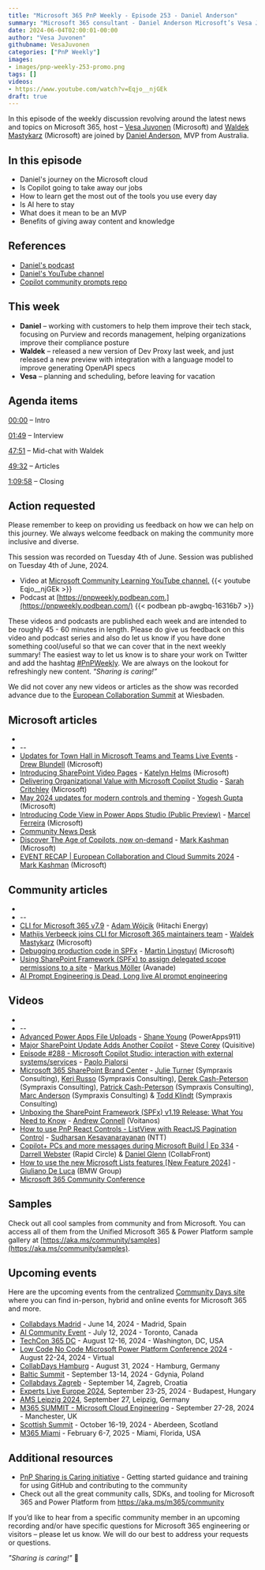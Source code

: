 ```yaml
---
title: "Microsoft 365 PnP Weekly - Episode 253 - Daniel Anderson"
summary: "Microsoft 365 consultant - Daniel Anderson Microsoft’s Vesa Juvonen and Waldek Mastykarz in a discussion on his career path and community involvement."
date: 2024-06-04T02:00:01-00:00
author: "Vesa Juvonen"
githubname: VesaJuvonen
categories: ["PnP Weekly"]
images:
- images/pnp-weekly-253-promo.png
tags: []
videos:
- https://www.youtube.com/watch?v=Eqjo__njGEk
draft: true
---
```


In this episode of the weekly discussion revolving around the latest news and topics on Microsoft 365, host – [Vesa Juvonen](http://twitter.com/vesajuvonen) (Microsoft) and [Waldek Mastykarz](http://twitter.com/waldekm) (Microsoft) are joined by [Daniel Anderson](https://twitter.com/), MVP from Australia.

## In this episode

- Daniel's journey on the Microsoft cloud
- Is Copilot going to take away our jobs
- How to learn get the most out of the tools you use every day
- Is AI here to stay
- What does it mean to be an MVP
- Benefits of giving away content and knowledge

## References

- [Daniel's podcast](https://podcasts.apple.com/us/podcast/the-copilot-studio-podcast/id1578042119)
- [Daniel's YouTube channel](https://www.youtube.com/channel/UCsYYpxfrYrZaKwFPGM7shtQ)
- [Copilot community prompts repo](https://github.com/pnp/copilot-prompts)

## This week

- **Daniel** – working with customers to help them improve their tech stack, focusing on Purview and records management, helping organizations improve their compliance posture
- **Waldek** – released a new version of Dev Proxy last week, and just released a new preview with integration with a language model to improve generating OpenAPI specs
- **Vesa** – planning and scheduling, before leaving for vacation

## Agenda items

[00:00](https://www.youtube.com/watch?v=Eqjo__njGEk&t=0s) – Intro

[01:49](https://www.youtube.com/watch?v=Eqjo__njGEk&t=109s) – Interview

[47:51](https://www.youtube.com/watch?v=Eqjo__njGEk&t=2871s) – Mid-chat with Waldek

[49:32](https://www.youtube.com/watch?v=Eqjo__njGEk&t=2972s) – Articles

[1:09:58](https://www.youtube.com/watch?v=Eqjo__njGEk&t=4198s) – Closing

## Action requested

Please remember to keep on providing us feedback on how we can help on this journey. We always welcome feedback on making the community more inclusive and diverse.

This session was recorded on Tuesday 4th of June. Session was published on Tuesday 4th of June, 2024.

*   Video at [Microsoft Community Learning YouTube channel.](https://aka.ms/community/youtube)
    {{< youtube Eqjo__njGEk >}}
*   Podcast at [https://pnpweekly.podbean.com.](https://pnpweekly.podbean.com/)
    {{< podbean pb-awgbq-16316b7 >}}

These videos and podcasts are published each week and are intended to be roughly 45 - 60 minutes in length.  Please do give us feedback on this video and podcast series and also do let us know if you have done something cool/useful so that we can cover that in the next weekly summary! The easiest way to let us know is to share your work on Twitter and add the hashtag [#PnPWeekly](https://twitter.com/search?q=%23pnpweekly). We are always on the lookout for refreshingly new content. “_Sharing is caring!”_ 

We did not cover any new videos or articles as the show was recorded advance due to the [European Collaboration Summit](https://collabsummit.eu) at Wiesbaden.

## Microsoft articles

* 
* --
* [Updates for Town Hall in Microsoft Teams and Teams Live Events](https://techcommunity.microsoft.com/t5/microsoft-teams-blog/updates-for-town-hall-in-microsoft-teams-and-teams-live-events/ba-p/4148352) - [Drew Blundell](https://www.linkedin.com/in/drew-blundell/) (Microsoft)
* [Introducing SharePoint Video Pages](https://techcommunity.microsoft.com/t5/microsoft-sharepoint-blog/introducing-sharepoint-video-pages/ba-p/4149125) - [Katelyn Helms](https://www.linkedin.com/in/katelynhelms/) (Microsoft)
* [Delivering Organizational Value with Microsoft Copilot Studio](https://microsoftcopilotstudio.microsoft.com/en-us/blog/delivering-organizational-value-with-microsoft-copilot-studio/) - [Sarah Critchley](https://www.linkedin.com/in/sarahcritchley/) (Microsoft)
* [May 2024 updates for modern controls and theming](https://powerapps.microsoft.com/en-us/blog/may24-updates-for-modern-controls-and-theming/) - [Yogesh Gupta](https://www.linkedin.com/in/yogeshgup1/) (Microsoft)
* [Introducing Code View in Power Apps Studio (Public Preview)](https://powerapps.microsoft.com/en-us/blog/introducing-code-view-in-power-apps-studio-public-preview/) - [Marcel Ferreira](https://www.linkedin.com/in/marcelbf/) (Microsoft)
* [Community News Desk](https://techcommunity.microsoft.com/t5/community-news-desk/bg-p/CommunityNewsDesk)
* [Discover The Age of Copilots, now on-demand](https://techcommunity.microsoft.com/t5/community-news-desk/discover-the-age-of-copilots-now-on-demand/ba-p/4151782) - [Mark Kashman](https://www.linkedin.com/in/mark-kashman/) (Microsoft)
* [EVENT RECAP | European Collaboration and Cloud Summits 2024](https://techcommunity.microsoft.com/t5/community-news-desk/event-recap-european-collaboration-and-cloud-summits-2024/ba-p/4154376) - [Mark Kashman](https://www.linkedin.com/in/mark-kashman/) (Microsoft)

## Community articles

* 
* --
* [CLI for Microsoft 365 v7.9](https://pnp.github.io/blog/cli-for-microsoft-365/cli-for-microsoft-365-v7-9/) - [Adam Wójcik](https://www.linkedin.com/in/adam-w%C3%B3jcik-9b7777a6/) (Hitachi Energy)
* [Mathijs Verbeeck joins CLI for Microsoft 365 maintainers team](https://pnp.github.io/blog/cli-for-microsoft-365/new-maintainers-2024/) - [Waldek Mastykarz](https://www.linkedin.com/in/waldekmastykarz/) (Microsoft)
* [Debugging production code in SPFx](https://www.blimped.nl/debugging-production-spfx-code/) - [Martin Lingstuyl](https://www.linkedin.com/in/martinlingstuyl/) (Microsoft)
* [Using SharePoint Framework (SPFx) to assign delegated scope permissions to a site](https://mmsharepoint.wordpress.com/2024/05/28/using-sharepoint-framework-spfx-to-assign-delegated-scope-permissions-to-a-site/) - [Markus Möller](https://www.linkedin.com/in/markus-moeller-25b72821/) (Avanade)
* [AI Prompt Engineering is Dead, Long live AI prompt engineering](https://spectrum.ieee.org/prompt-engineering-is-dead)

## Videos

* 
* --
* [Advanced Power Apps File Uploads](https://www.youtube.com/watch?v=AHWvG2C9vQo) - [Shane Young](https://www.linkedin.com/in/cincyshane/) (PowerApps911)
* [Major SharePoint Update Adds Another Copilot](https://www.youtube.com/watch?v=y5nU4sToYYE) - [Steve Corey](https://www.linkedin.com/in/stevecorey365/) (Quisitive)
* [Episode #288 - Microsoft Copilot Studio: interaction with external systems/services](https://www.youtube.com/watch?v=kTui-EtWTKw) - [Paolo Pialorsi](https://www.linkedin.com/in/paolopialorsi/)
* [Microsoft 365 SharePoint Brand Center](https://www.youtube.com/watch?v=CkWy2EpTRxA) -  [Julie Turner](https://www.linkedin.com/in/juliemturner/) (Sympraxis Consulting), [Keri Russo](https://www.linkedin.com/in/keriannrusso/) (Sympraxis Consulting), [Derek Cash-Peterson](https://www.linkedin.com/in/dcashpeterson/) (Sympraxis Consulting), [Patrick Cash-Peterson](https://www.linkedin.com/in/pcashpeterson/) (Sympraxis Consulting), [Marc Anderson](https://www.linkedin.com/in/marcanderson/) (Sympraxis Consulting) & [Todd Klindt](https://www.linkedin.com/in/toddklindt/) (Sympraxis Consulting)
* [Unboxing the SharePoint Framework (SPFx) v1.19 Release: What You Need to Know](https://www.youtube.com/watch?v=-b9sOU2RPGI) - [Andrew Connell](https://www.linkedin.com/in/andrewconnell/) (Voitanos)
* [How to use PnP React Controls - ListView with ReactJS Pagination Control](https://www.youtube.com/watch?v=tLgBNVgCUcQ) - [Sudharsan Kesavanarayanan](https://www.linkedin.com/in/sudharsan-kesavanarayanan-75b2bbb/) (NTT)
* [Copilot+ PCs and more messages during Microsoft Build | Ep 334](https://www.youtube.com/watch?v=VhxEMdwZoFA) - [Darrell Webster](https://www.linkedin.com/in/darrellwebster/) (Rapid Circle) & [Daniel Glenn](https://www.linkedin.com/in/danielglenn/) (CollabFront)
* [How to use the new Microsoft Lists features [New Feature 2024]](https://www.youtube.com/watch?v=R2GnnkPLpQM) - [Giuliano De Luca](https://www.linkedin.com/in/delucagiuliano/) (BMW Group)
* [Microsoft 365 Community Conference](https://www.youtube.com/playlist?list=PLR9nK3mnD-OU0H0fWbV_stRKMJMEPm7JO)


## Samples

Check out all cool samples from community and from Microsoft. You can access all of them from the Unified Microsoft 365 & Power Platform sample gallery at [https://aka.ms/community/samples](https://aka.ms/community/samples). 

## Upcoming events

Here are the upcoming events from the centralized [Community Days site](https://communitydays.org/events?when=upcoming) where you can find in-person, hybrid and online events for Microsoft 365 and more.

* [Collabdays Madrid](https://www.communitydays.org/event/2024-06-14/collabdays-madrid-2024) - June 14, 2024 - Madrid, Spain
* [AI Community Event](https://www.communitydays.org/event/2024-07-12/ai-community-event-toronto-2024) - July 12, 2024 - Toronto, Canada
* [TechCon 365 DC](https://www.communitydays.org/event/2024-08-12/techcon365-dc) - August 12-16, 2024 - Washington, DC, USA
* [Low Code No Code Microsoft Power Platform Conference 2024](https://www.communitydays.org/event/2024-08-22/low-code-no-code-microsoft-power-platform-conference-2024) - August 22-24, 2024 - Virtual
* [CollabDays Hamburg](https://www.communitydays.org/event/2024-08-31/collabdays-hamburg-2024) - August 31, 2024 - Hamburg, Germany
* [Baltic Summit](https://www.communitydays.org/event/2024-09-13/baltic-summit-2024) - September 13-14, 2024 - Gdynia, Poland
* [Collabdays Zagreb](https://www.communitydays.org/event/2024-09-14/collabdays-2024-zagreb) - September 14, Zagreb, Croatia
* [Experts Live Europe 2024](https://www.communitydays.org/event/2024-09-23/experts-live-europe-2024), September 23-25, 2024 - Budapest, Hungary
* [AMS Leipzig 2024](https://www.communitydays.org/event/2024-09-27/ams-leipzig-2024), September 27, Leipzig, Germany
* [M365 SUMMIT - Microsoft Cloud Engineering](https://www.communitydays.org/event/2024-09-27/m365-summit-microsoft-cloud-engineering) - September 27-28, 2024 - Manchester, UK
* [Scottish Summit](https://www.communitydays.org/event/2024-10-16/scottish-summit-2024) - October 16-19, 2024 - Aberdeen, Scotland
* [M365 Miami](https://www.communitydays.org/event/2025-02-06/m365-miami) - February 6-7, 2025 - Miami, Florida, USA

## Additional resources

* [PnP Sharing is Caring initiative](https://aka.ms/sharing-is-caring) - Getting started guidance and training for using GitHub and contributing to the community
* Check out all the great community calls, SDKs, and tooling for Microsoft 365 and Power Platform from <https://aka.ms/m365/community>

If you’d like to hear from a specific community member in an upcoming recording and/or have specific questions for Microsoft 365 engineering or visitors – please let us know. We will do our best to address your requests or questions.

_"Sharing is caring!"_ 🧡